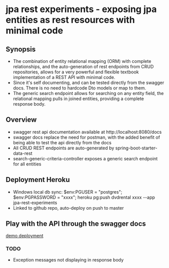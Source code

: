 # jpa rest experiments - exposing jpa entities as rest resources with minimal code

## Synopsis

* The combination of entity relational mapping (ORM) with complete relationships, and the auto-generation of rest endpoints from CRUD repositories, allows for a very powerful and flexible textbook implementation of a REST API with minimal code.
* Since it's self documenting, and can be tested directly from the swagger docs. There is no need to hardcode Dto models or map to them.
* The generic search endpoint allows for searching on any entity field, the relational mapping pulls in joined entities, providing a complete response body.

## Overview

* swagger rest api documentation available at http://localhost:8080/docs
* swagger docs replace the need for postman, with the added benefit of being able to test the api directly from the docs
* All CRUD REST endpoints are auto-generated by spring-boot-starter-data-rest
* search-generic-criteria-controller exposes a generic search endpoint for all entities

## Deployment Heroku

* Windows local db sync: $env:PGUSER = "postgres"; $env:PGPASSWORD = "xxxx"; heroku pg:push dvdrental xxxx --app jpa-rest-experiments
* Linked to github repo, auto-deploy on push to master

## Play with the API through the swagger docs

[demo deployment](https://jpa-rest-experiments-84648631255c.herokuapp.com/docs)

### TODO

* Exception messages not displaying in response body